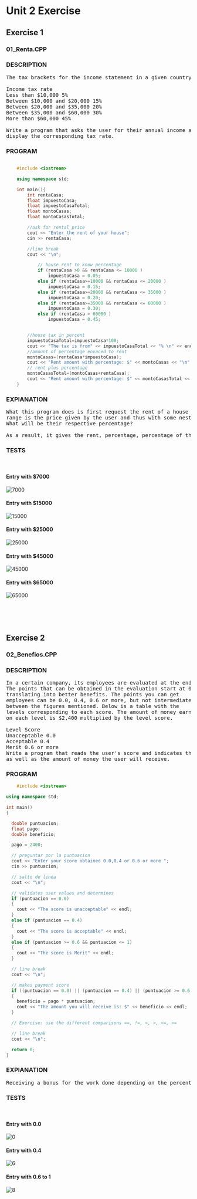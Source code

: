# Unit 2 Exercise

## Exercise 1
### 01_Renta.CPP

### DESCRIPTION


<pre>The tax brackets for the income statement in a given country are the following:

Income tax rate
Less than $10,000 5%
Between $10,000 and $20,000 15%
Between $20,000 and $35,000 20%
Between $35,000 and $60,000 30%
More than $60,000 45%

Write a program that asks the user for their annual income and displays by
display the corresponding tax rate.
</pre>


### PROGRAM

```C++

    #include <iostream>

    using namespace std;

    int main(){
        int rentaCasa;
        float impuestoCasa;
        float impuestoCasaTotal;
        float montoCasas;
        float montoCasasTotal;

        //ask for rental price
        cout << "Enter the rent of your house";
        cin >> rentaCasa;

        //line break
        cout << "\n";

            // house rent to know percentage
            if (rentaCasa >0 && rentaCasa <= 10000 )
                impuestoCasa = 0.05;
            else if (rentaCasa>=10000 && rentaCasa <= 20000 )
                impuestoCasa = 0.15;
            else if (rentaCasa>=20000 && rentaCasa <= 35000 )
                impuestoCasa = 0.20;
            else if (rentaCasa>=35000 && rentaCasa <= 60000 )
                impuestoCasa = 0.30;
            else if (rentaCasa > 60000 )
                impuestoCasa = 0.45;


        //house tax in percent
        impuestoCasaTotal=impuestoCasa*100;
        cout << "The tax is from" << impuestoCasaTotal << "% \n" << endl;
        //amount of percentage envaced to rent
        montoCasas=(rentaCasa*impuestoCasa);
        cout << "Rent amount with percentage: $" << montoCasas << "\n" << endl;
        // rent plus percentage 
        montoCasasTotal=(montoCasas+rentaCasa);
        cout << "Rent amount with percentage: $" << montoCasasTotal << "\n" << endl;
    }
```

### EXPlANATION

<pre>
What this program does is first request the rent of a house after evaluating in what
range is the price given by the user and thus with some nested ifs to be able to determine
What will be their respective percentage?

As a result, it gives the rent, percentage, percentage of the rent and sum of the rent and the percentage of rent.
</pre>

### TESTS
<br>

#### Entry with $7000
![7000](/imagenes/7000.png "imagen de 7000")

#### Entry with $15000
![15000](/imagenes/15000.png "imagen de 15000")

#### Entry with $25000
![25000](/imagenes/25000.png "imagen de 25000")

#### Entry with $45000
![45000](/imagenes/45000.png "imagen de 45000")

#### Entry with $65000
![65000](/imagenes/65000.png "imagen de 65000")


<br>
<br>
<br>

## Exercise 2
### 02_Benefios.CPP

### DESCRIPTION

<pre>In a certain company, its employees are evaluated at the end of each year.
The points that can be obtained in the evaluation start at 0.0 and can go up,
translating into better benefits. The points you can get
employees can be 0.0, 0.4, 0.6 or more, but not intermediate values
between the figures mentioned. Below is a table with the
levels corresponding to each score. The amount of money earned
on each level is $2,400 multiplied by the level score.

Level Score
Unacceptable 0.0
Acceptable 0.4
Merit 0.6 or more
Write a program that reads the user's score and indicates their level of performance,
as well as the amount of money the user will receive.
</pre>

### PROGRAM


```C++
    #include <iostream>

using namespace std;

int main()
{

  double puntuacion;
  float pago;
  double beneficio;

  pago = 2400;

  // preguntar por la puntuacion
  cout << "Enter your score obtained 0.0,0.4 or 0.6 or more ";
  cin >> puntuacion;

  // salto de linea
  cout << "\n";

  // validates user values ​​and determines
  if (puntuacion == 0.0)
  {
    cout << "The score is unacceptable" << endl;
  }
  else if (puntuacion == 0.4)
  {
    cout << "The score is acceptable" << endl;
  }
  else if (puntuacion >= 0.6 && puntuacion <= 1)
  {
    cout << "The score is Merit" << endl;
  }

  // line break
  cout << "\n";

  // makes payment score
  if ((puntuacion == 0.0) || (puntuacion == 0.4) || (puntuacion >= 0.6))
  {
    beneficio = pago * puntuacion;
    cout << "The amount you will receive is: $" << beneficio << endl;
  }

  // Exercise: use the different comparisons ==, !=, <, >, <=, >=

  // line break
  cout << "\n";

  return 0;
}
```
### EXPlANATION

<pre>Receiving a bonus for the work done depending on the percentage obtained, which are 0.0, 0.4 and 0.6 up to 1 and the money is 2400 and the money will be collected according to the bonus</pre>

### TESTS
<br>

#### Entry with 0.0
![0](/imagenes/0.0.png "image of 0.0")
#### Entry with 0.4
![6](/imagenes/0.4.png "image of 0.0")
#### Entry with 0.6 to 1
![8](/imagenes/0.8.png "image of 0.8")

